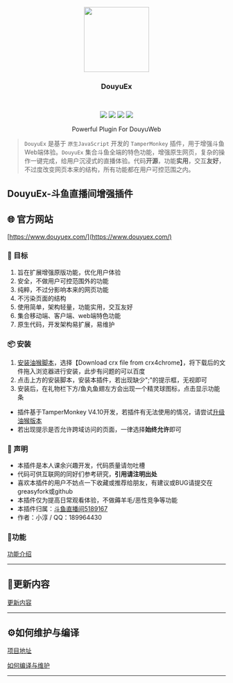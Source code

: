 <p align="center">
    <a href="https://github.com/qianjiachun/douyuEx">
        <img style="width: 150px;height: 150px;" src="https://s4.ax1x.com/2021/12/23/TGMxk8.png">
    </a>
    <h3 align="center">DouyuEx</h3>
    <br>
    <p align="center">
        <a href="https://github.com/qianjiachun/douyuEx"><img src="https://img.shields.io/github/languages/code-size/qianjiachun/douyuEx?color=blueviolet"></a>
        <a href="https://github.com/qianjiachun/douyuEx"><img src="https://img.shields.io/github/stars/qianjiachun/douyuEx?color=green"></a>
        <a href="https://github.com/qianjiachun/douyuEx"><img src="https://img.shields.io/github/commit-activity/m/qianjiachun/douyuEx?color=9cf"></a>
        <a href="https://github.com/qianjiachun/douyuEx"><img src="https://img.shields.io/badge/license-MIT-blue.svg"></a>
    </p>
    <p align="center">
       Powerful Plugin For DouyuWeb<br>
    </p>
</p>

> `DouyuEx` 是基于 `原生JavaScript` 开发的 `TamperMonkey` 插件，用于增强斗鱼Web端体验。`DouyuEx` 集合斗鱼全端的特色功能，增强原生网页，复杂的操作一键完成，给用户沉浸式的直播体验。代码**开源**，功能**实用**，交互**友好**，不过度改变网页本来的结构，所有功能都在用户可控范围之内。

## DouyuEx-斗鱼直播间增强插件

## 🌐 官方网站

[https://www.douyuex.com/](https://www.douyuex.com/)


### 🎯 目标
1. 旨在扩展增强原版功能，优化用户体验
2. 安全，不做用户可控范围外的功能
3. 纯粹，不过分影响本来的网页功能
4. 不污染页面的结构
5. 使用简单，架构轻量，功能实用，交互友好
6. 集合移动端、客户端、web端特色功能
7. 原生代码，开发架构易扩展，易维护

### 📦 安装
1. [安装油猴脚本](https://www.crx4chrome.com/crx/1429/)，选择【Download crx file from crx4chrome】，将下载后的文件拖入浏览器进行安装，此步有问题的可以百度
2. 点击上方的安装脚本，安装本插件，若出现缺少";"的提示框，无视即可
3. 安装后，在礼物栏下方/鱼丸鱼翅左方会出现一个精灵球图标，点击显示功能条
- 插件基于TamperMonkey V4.10开发，若插件有无法使用的情况，请尝试[升级油猴版本](https://www.crx4chrome.com/crx/1429/)
- 若出现提示是否允许跨域访问的页面，一律选择**始终允许**即可

### 🚀 声明
- 本插件是本人课余兴趣开发，代码质量请勿吐槽
- 代码可供互联网的同好们参考研究，**引用请注明出处**
- 喜欢本插件的用户不妨点一下收藏或推荐给朋友，有建议或BUG请提交在greasyfork或github
- 本插件仅为提高日常观看体验，不做薅羊毛/恶性竞争等功能
- 本插件归属：[斗鱼直播间5189167](https://www.douyu.com/5189167)
- 作者：小淳 / QQ：189964430

### 💎功能
[功能介绍](https://xiaochunchun.gitee.io/douyuex/introduction/)

--------------------------------------------------

## 📕更新内容
[更新内容](https://xiaochunchun.gitee.io/douyuex/update/)

--------------------------------------------------

## ⚙如何维护与编译
[项目地址](https://github.com/qianjiachun/douyuEx)

[如何编译与维护](https://qianjiachun.github.io/DouyuEx/compile)

--------------------------------------------------